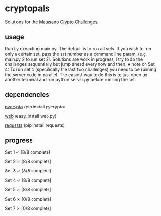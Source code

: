 # cryptopals
Solutions for the [Matasano Crypto Challenges](http://cryptopals.com).

## usage
Run by executing main.py. The default is to run all sets. If you wish to run only a certain set, pass the set number as a command line param, (e.g. main.py 2 to run set 2). Solutions are work in progress, I try to do the challenges sequentially but jump ahead every now and then.
A note on Set 4: To run set 4 (specifically the last two challenges) you need to be running the server code in parallel. The easiest way to do this is to just open up another terminal and run python server.py before running the set.

## dependencies
[pycrypto](https://www.dlitz.net/software/pycrypto/) (pip install pycrypto)

[web](http://webpy.org) (easy\_install web.py)

[requests](http://docs.python-requests.org/en/latest/) (pip install requests)

## progress
Set 1 ✓ [8/8 complete]

Set 2 ✓ [8/8 complete]

Set 3 ✓ [8/8 complete]

Set 4 ✓ [8/8 complete]

Set 5 ✓ [8/8 complete]

Set 6 ✗ [0/8 complete]

Set 7 ✗ [0/8 complete]
